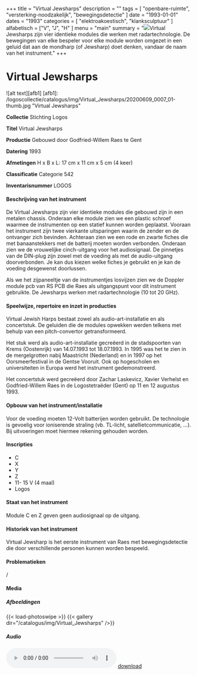 ﻿+++
title = "Virtual Jewsharps"
description = ""
tags = [
    "openbare-ruimte", "versterking-noodzakelijk", "bewegingsdetectie"
]
date = "1993-01-01"
dates = "1993"
categories = [ "elektroakoestisch", "klanksculptuur"
]
alfabetisch = ["V", "J", "H"
]
menu = "main"
summary = "<a href='/logoscollectie/catalogus/1993/virtual_jewsharps'><img src='/logoscollectie/catalogus/img/Virtual_Jewsharps/20200609_0007_01-thumb.jpg'></a>Virtual Jewsharps zijn vier identieke modules die werken met radartechnologie. De bewegingen van elke bespeler voor elke module worden omgezet in een geluid dat aan de mondharp (of Jewsharp) doet denken, vandaar de naam van het instrument."
+++

# Virtual Jewsharps

![alt text][afb1]
[afb1]: /logoscollectie/catalogus/img/Virtual_Jewsharps/20200609_0007_01-thumb.jpg "Virtual Jewsharps"

**Collectie**
Stichting Logos

**Titel**
Virtual Jewsharps

**Productie**
Gebouwd door Godfried-Willem Raes te Gent

**Datering**
1993

**Afmetingen**
H x B x L: 17 cm x 11 cm x 5 cm (4 keer)

**Classificatie**
Categorie 542

**Inventarisnummer**
LOGOS

#### Beschrijving van het instrument
De Virtual Jewsharps zijn vier identieke modules die gebouwd zijn in een metalen chassis. Onderaan elke module zien we een plastic schroef waarmee de instrumenten op een statief kunnen worden geplaatst. Vooraan het instrument zijn twee vierkante uitsparingen waarin de zender en de ontvanger zich bevinden. Achteraan zien we een rode en zwarte fiches die met banaanstekkers met de batterij moeten worden verbonden. Onderaan zien we de vrouwelijke cinch-uitgang voor het audiosignaal. De pinnetjes van de DIN-plug zijn zowel met de voeding als met de audio-uitgang doorverbonden. Je kan dus kiezen welke fiches je gebruikt en je kan de voeding desgewenst doorlussen.

Als we het zijpaneeltje van de instrumentjes losvijzen zien we de Doppler module pcb van RS PCB die Raes als uitgangspunt voor dit instrument gebruikte. De Jewsharps werken met radartechnologie (10 tot 20 GHz).
 
#### Speelwijze, repertoire en inzet in producties
Virtual Jewish Harps bestaat zowel als audio-art-installatie en als concertstuk. De geluiden die de modules opwekken werden telkens met behulp van een pitch-convertor getransformeerd.

Het stuk werd als audio-art-installatie gecreëerd in de stadspoorten van Krems (Oostenrijk) van 14.07.1993 tot 18.07.1993. In 1995 was het te zien in de mergelgrotten nabij Maastricht (Nederland) en in 1997 op het Oorsmeerfestival in de Gentse Vooruit. Ook op hogescholen en universiteiten in Europa werd het instrument gedemonstreerd. 

Het concertstuk werd gecreëerd door Zachar Laskevicz, Xavier Verhelst en Godfried-Willem Raes in de Logostetraëder (Gent) op 11 en 12 augustus 1993.

#### Opbouw van het instrument/installatie
Voor de voeding moeten 12-Volt batterijen worden gebruikt. De technologie is gevoelig voor ioniserende straling (vb. TL-licht, satellietcommunicatie, …). Bij uitvoeringen moet hiermee rekening gehouden worden.

#### Inscripties
- C
- X
- Y 
- Z 
- 11- 15 V (4 maal)
- Logos 

#### Staat van het instrument
Module C en Z geven geen audiosignaal op de uitgang.

#### Historiek van het instrument
Virtual Jewsharp is het eerste instrument van Raes met bewegingsdetectie die door verschillende personen kunnen worden bespeeld.

#### Problematieken
/

#### Media
##### Afbeeldingen
{{< load-photoswipe >}}
{{< gallery dir="/catalogus/img/Virtual_Jewsharps" />}}

##### Audio
<audio controls>
<source src="/logoscollectie/catalogus/audio/Virtual_Jewsharps/virtual-jewsharp.wav" type="audio/wav">
<source src="/logoscollectie/catalogus/audio/Virtual_Jewsharps/virtual-jewsharp.wav" type="audio/x-wav">
</audio>
<a href="/logoscollectie/catalogus/audio/Virtual_Jewsharps/virtual-jewsharp.wav"><i class="fa fa-download" aria-hidden="true"></i>
download</a>

